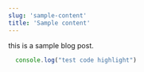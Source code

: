 ```yaml
---
slug: 'sample-content'
title: 'Sample content'
---
```


this is a sample blog post.

```javascript
  console.log("test code highlight")
```